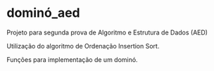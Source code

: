 # dominó_aed

Projeto para segunda prova de Algoritmo e Estrutura de Dados (AED)

Utilização do algoritmo de Ordenação Insertion Sort.

Funções para implementação de um dominó.
